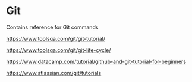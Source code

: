 # Git

Contains reference for Git commands



https://www.toolsqa.com/git/git-tutorial/

https://www.toolsqa.com/git/git-life-cycle/


https://www.datacamp.com/tutorial/github-and-git-tutorial-for-beginners

https://www.atlassian.com/git/tutorials
